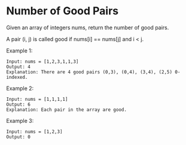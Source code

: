 # Number of Good Pairs

Given an array of integers nums, return the number of good pairs.

A pair (i, j) is called good if nums[i] == nums[j] and i < j. 

Example 1:
```
Input: nums = [1,2,3,1,1,3]
Output: 4
Explanation: There are 4 good pairs (0,3), (0,4), (3,4), (2,5) 0-indexed.
```

Example 2:
```
Input: nums = [1,1,1,1]
Output: 6
Explanation: Each pair in the array are good.
```

Example 3:
```
Input: nums = [1,2,3]
Output: 0
```